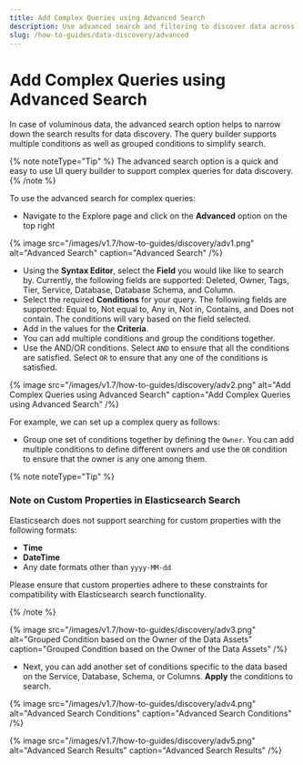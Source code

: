 ```yaml
---
title: Add Complex Queries using Advanced Search
description: Use advanced search and filtering to discover data across sources, owners, and business domains with high precision.
slug: /how-to-guides/data-discovery/advanced
---
```


# Add Complex Queries using Advanced Search

In case of voluminous data, the advanced search option helps to narrow down the search results for data discovery. The query builder supports multiple conditions as well as grouped conditions to simplify search.

{% note noteType="Tip" %} The advanced search option is a quick and easy to use UI query builder to support complex queries for data discovery. {% /note %}

To use the advanced search for complex queries:
- Navigate to the Explore page and click on the **Advanced** option on the top right

{% image
src="/images/v1.7/how-to-guides/discovery/adv1.png"
alt="Advanced Search"
caption="Advanced Search"
/%}

- Using the **Syntax Editor**, select the **Field** you would like like to search by. Currently, the following fields are supported: Deleted, Owner, Tags, Tier, Service, Database, Database Schema, and Column.
- Select the required **Conditions** for your query. The following fields are supported: Equal to, Not equal to, Any in, Not in, Contains, and Does not contain. The conditions will vary based on the field selected.
- Add in the values for the **Criteria**.
- You can add multiple conditions and group the conditions together.
- Use the AND/OR conditions. Select `AND` to ensure that all the conditions are satisfied. Select `OR` to ensure that any one of the conditions is satisfied.

{% image
src="/images/v1.7/how-to-guides/discovery/adv2.png"
alt="Add Complex Queries using Advanced Search"
caption="Add Complex Queries using Advanced Search"
/%}

For example, we can set up a complex query as follows:
- Group one set of conditions together by defining the `Owner`. You can add multiple conditions to define different owners and use the `OR` condition to ensure that the owner is any one among them.

{% note noteType="Tip" %} 
### Note on Custom Properties in Elasticsearch Search

Elasticsearch does not support searching for custom properties with the following formats: 

- **Time**
- **DateTime**
- Any date formats other than `yyyy-MM-dd`

Please ensure that custom properties adhere to these constraints for compatibility with Elasticsearch search functionality.

{% /note %}

{% image
src="/images/v1.7/how-to-guides/discovery/adv3.png"
alt="Grouped Condition based on the Owner of the Data Assets"
caption="Grouped Condition based on the Owner of the Data Assets"
/%}

- Next, you can add another set of conditions specific to the data based on the Service, Database, Schema, or Columns. **Apply** the conditions to search.

{% image
src="/images/v1.7/how-to-guides/discovery/adv4.png"
alt="Advanced Search Conditions"
caption="Advanced Search Conditions"
/%}

{% image
src="/images/v1.7/how-to-guides/discovery/adv5.png"
alt="Advanced Search Results"
caption="Advanced Search Results"
/%}